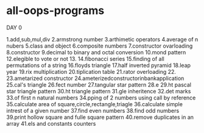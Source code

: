 # all-oops-programs

DAY  0

1.add,sub,mul,div 
2.armstrong number
3.arthimetic operators
4.average of n nubers
5.class and object
6.composite numbers
7.constructor ovarloading
8.constructor
9.decimal to binary and octal conversion
10.mond pattern
12.elegible to vote or not
13.
14.fibonacci series
15.finding of all permutations of a string
16.floyds triangle
17.half inverted pyramid
18.leap year
19.rix multiplication
20.tiplication table
21.rator overloading
22.
23.ametarized constructor
24.ameterizedconstructorinbankapplication
25.cal's triangle
26.fect number
27.tangular star pattern
28.e
29.ht pascal star triangle pattern
30.ht triangle pattern
31.gle inheritence
32.det marks
33.of first n natural numbers
34.pping of 2 numbers using call by reference
35.calculate area of square,circle,rectangle,triagle
36.calculate simple intrest of a given number
37.find even numbers
38.find odd numbers
39.print hollow square and fulle square pattern
40.remove duplicates in an array
41.els and constants counters
